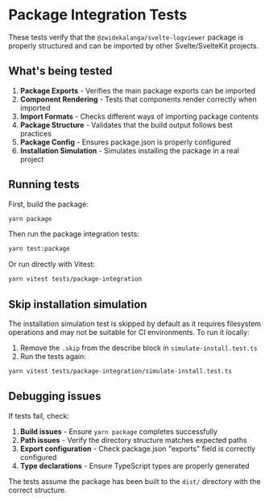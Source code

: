 # Package Integration Tests

These tests verify that the `@zwidekalanga/svelte-logviewer` package is properly structured and can be imported by other Svelte/SvelteKit projects.

## What's being tested

1. **Package Exports** - Verifies the main package exports can be imported
2. **Component Rendering** - Tests that components render correctly when imported
3. **Import Formats** - Checks different ways of importing package contents
4. **Package Structure** - Validates that the build output follows best practices
5. **Package Config** - Ensures package.json is properly configured
6. **Installation Simulation** - Simulates installing the package in a real project

## Running tests

First, build the package:

```bash
yarn package
```

Then run the package integration tests:

```bash
yarn test:package
```

Or run directly with Vitest:

```bash
yarn vitest tests/package-integration
```

## Skip installation simulation

The installation simulation test is skipped by default as it requires filesystem operations and may not be suitable for CI environments. To run it locally:

1. Remove the `.skip` from the describe block in `simulate-install.test.ts`
2. Run the tests again:

```bash
yarn vitest tests/package-integration/simulate-install.test.ts
```

## Debugging issues

If tests fail, check:

1. **Build issues** - Ensure `yarn package` completes successfully
2. **Path issues** - Verify the directory structure matches expected paths
3. **Export configuration** - Check package.json "exports" field is correctly configured
4. **Type declarations** - Ensure TypeScript types are properly generated

The tests assume the package has been built to the `dist/` directory with the correct structure.
